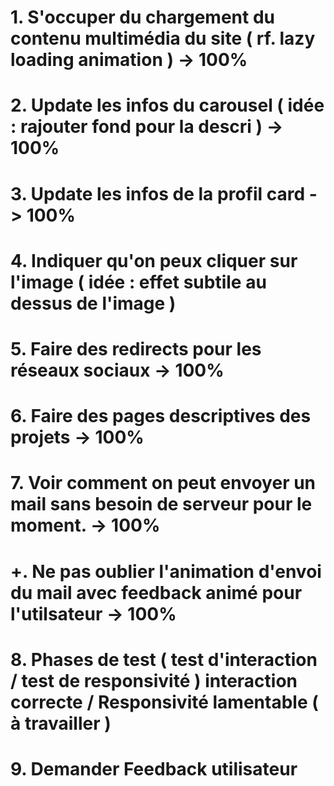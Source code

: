 # 1. S'occuper du chargement du contenu multimédia du site ( rf. lazy loading animation ) -> 100%
# 2. Update les infos du carousel ( idée : rajouter fond pour la descri ) -> 100%
# 3. Update les infos de la profil card -> 100%
# 4. Indiquer qu'on peux cliquer sur l'image ( idée : effet subtile au dessus de l'image ) 
# 5. Faire des redirects pour les réseaux sociaux -> 100%
# 6. Faire des pages descriptives des projets -> 100%
# 7. Voir comment on peut envoyer un mail sans besoin de serveur pour le moment. -> 100%
# +. Ne pas oublier l'animation d'envoi du mail avec feedback animé pour l'utilsateur -> 100%
# 8. Phases de test ( test d'interaction / test de responsivité ) interaction correcte / Responsivité lamentable ( à travailler ) 
# 9. Demander Feedback utilisateur
